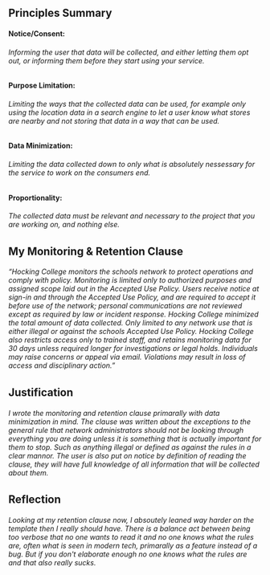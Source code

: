 ## Principles Summary

#### Notice/Consent:
###### Informing the user that data will be collected, and either letting them opt out, or informing them before they start using your service.

#### Purpose Limitation:
###### Limiting the ways that the collected data can be used, for example only using the location data in a search engine to let a user know what stores are nearby and not storing that data in a way that can be used.

#### Data Minimization:
###### Limiting the data collected down to only what is absolutely nessessary for the service to work on the consumers end. 

#### Proportionality:
###### The collected data must be relevant and necessary to the project that you are working on, and nothing else.


## My Monitoring & Retention Clause

###### “Hocking College monitors the schools network to protect operations and comply with policy. Monitoring is limited only to authorized purposes and assigned scope laid out in the Accepted Use Policy. Users receive notice at sign-in and through the Accepted Use Policy, and are required to accept it before use of the network; personal communications are not reviewed except as required by law or incident response.  Hocking College minimized the total amount of data collected.  Only limited to any network use that is either illegal or against the schools Accepted Use Policy.  Hocking College also restricts access only to trained staff, and retains monitoring data for 30 days unless required longer for investigations or legal holds. Individuals may raise concerns or appeal via email. Violations may result in loss of access and disciplinary action.”


## Justification

###### I wrote the monitoring and retention clause primarally with data minimization in mind.  The clause was written about the exceptions to the general rule that network administrators should not be looking through everything you are doing unless it is something that is actually important for them to stop.  Such as anything illegal or defined as against the rules in a clear mannor.  The user is also put on notice by definition of reading the clause, they will have full knowledge of all information that will be collected about them.  

## Reflection 

###### Looking at my retention clause now, I absoutely leaned way harder on the template then I really should have.  There is a balance act between being too verbose that no one wants to read it and no one knows what the rules are, often what is seen in modern tech, primarally as a feature instead of a bug.  But if you don't elaborate enough no one knows what the rules are and that also really sucks. 
